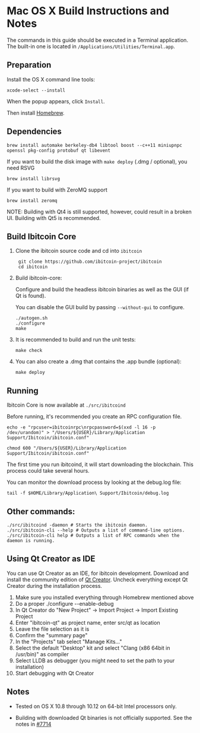 Mac OS X Build Instructions and Notes
====================================
The commands in this guide should be executed in a Terminal application.
The built-in one is located in `/Applications/Utilities/Terminal.app`.

Preparation
-----------
Install the OS X command line tools:

`xcode-select --install`

When the popup appears, click `Install`.

Then install [Homebrew](https://brew.sh).

Dependencies
----------------------

    brew install automake berkeley-db4 libtool boost --c++11 miniupnpc openssl pkg-config protobuf qt libevent

If you want to build the disk image with `make deploy` (.dmg / optional), you need RSVG

    brew install librsvg

If you want to build with ZeroMQ support
    
    brew install zeromq

NOTE: Building with Qt4 is still supported, however, could result in a broken UI. Building with Qt5 is recommended.

Build Ibitcoin Core
------------------------

1. Clone the ibitcoin source code and cd into `ibitcoin`

        git clone https://github.com/ibitcoin-project/ibitcoin
        cd ibitcoin

2.  Build ibitcoin-core:

    Configure and build the headless ibitcoin binaries as well as the GUI (if Qt is found).

    You can disable the GUI build by passing `--without-gui` to configure.

        ./autogen.sh
        ./configure
        make

3.  It is recommended to build and run the unit tests:

        make check

4.  You can also create a .dmg that contains the .app bundle (optional):

        make deploy

Running
-------

Ibitcoin Core is now available at `./src/ibitcoind`

Before running, it's recommended you create an RPC configuration file.

    echo -e "rpcuser=ibitcoinrpc\nrpcpassword=$(xxd -l 16 -p /dev/urandom)" > "/Users/${USER}/Library/Application Support/Ibitcoin/ibitcoin.conf"

    chmod 600 "/Users/${USER}/Library/Application Support/Ibitcoin/ibitcoin.conf"

The first time you run ibitcoind, it will start downloading the blockchain. This process could take several hours.

You can monitor the download process by looking at the debug.log file:

    tail -f $HOME/Library/Application\ Support/Ibitcoin/debug.log

Other commands:
-------

    ./src/ibitcoind -daemon # Starts the ibitcoin daemon.
    ./src/ibitcoin-cli --help # Outputs a list of command-line options.
    ./src/ibitcoin-cli help # Outputs a list of RPC commands when the daemon is running.

Using Qt Creator as IDE
------------------------
You can use Qt Creator as an IDE, for ibitcoin development.
Download and install the community edition of [Qt Creator](https://www.qt.io/download/).
Uncheck everything except Qt Creator during the installation process.

1. Make sure you installed everything through Homebrew mentioned above
2. Do a proper ./configure --enable-debug
3. In Qt Creator do "New Project" -> Import Project -> Import Existing Project
4. Enter "ibitcoin-qt" as project name, enter src/qt as location
5. Leave the file selection as it is
6. Confirm the "summary page"
7. In the "Projects" tab select "Manage Kits..."
8. Select the default "Desktop" kit and select "Clang (x86 64bit in /usr/bin)" as compiler
9. Select LLDB as debugger (you might need to set the path to your installation)
10. Start debugging with Qt Creator

Notes
-----

* Tested on OS X 10.8 through 10.12 on 64-bit Intel processors only.

* Building with downloaded Qt binaries is not officially supported. See the notes in [#7714](https://github.com/bitcoin/bitcoin/issues/7714)
